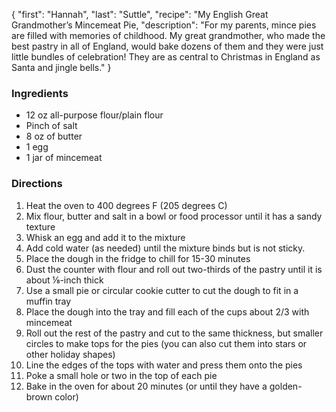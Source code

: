 {
    "first": "Hannah",
    "last": "Suttle",
    "recipe": "My English Great Grandmother’s Mincemeat Pie,
    "description": "For my parents, mince pies are filled with memories of childhood. My great grandmother, who made the best pastry in all of England, would bake dozens of them and they were just little bundles of celebration! They are as central to Christmas in England as Santa and jingle bells."
}

<div class="ingredients">
        <h3>Ingredients</h3>
        <ul>
<li>12 oz all-purpose flour/plain flour</li>
<li>Pinch of salt</li>
<li>8 oz of butter</li>
<li>1 egg</li>
<li>1 jar of mincemeat</li>
        </ul>
      </div>
      <div class="directions">
        <h3>Directions</h3>
        <ol>
         <li>Heat the oven to 400 degrees F (205 degrees C)</li>
<li>Mix flour, butter and salt in a bowl or food processor until it has a sandy texture</li>
<li>Whisk an egg and add it to the mixture</li>
<li>Add cold water (as needed) until the mixture binds but is not sticky.</li>
<li>Place the dough in the fridge to chill for 15-30 minutes</li>
<li>Dust the counter with flour and roll out two-thirds of the pastry until it is about ⅛-inch thick</li>
<li>Use a small pie or circular cookie cutter to cut the dough to fit in a muffin tray</li>
<li>Place the dough into the tray and fill each of the cups about 2/3 with mincemeat</li>
<li>Roll out the rest of the pastry and cut to the same thickness, but smaller circles to make tops for the pies (you can also cut them into stars or other holiday shapes)</li>
<li>Line the edges of the tops with water and press them onto the pies</li>
<li>Poke a small hole or two in the top of each pie</li>
<li>Bake in the oven for about 20 minutes (or until they have a golden-brown color)</li>
        </ol>
      </div>
